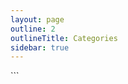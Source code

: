 ```yaml
---
layout: page
outline: 2
outlineTitle: Categories
sidebar: true
---
```


<script setup>
import { data } from './index.data.ts'
import IconsOverview from '../.vitepress/theme/components/icons/IconsOverview.vue'
import PageContainer from '../.vitepress/theme/components/PageContainer.vue'

const { categories, icons } = data
</script>

<div class="VPDoc content">
  <PageContainer>
    <IconsOverview :icons="icons" />
  </PageContainer>
</div>
```
